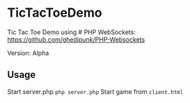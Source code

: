 # TicTacToeDemo

Tic Tac Toe Demo using # PHP WebSockets: https://github.com/ghedipunk/PHP-Websockets

Version: Alpha


## Usage
Start server.php ``` php server.php ```
Start game from ```client.html```
